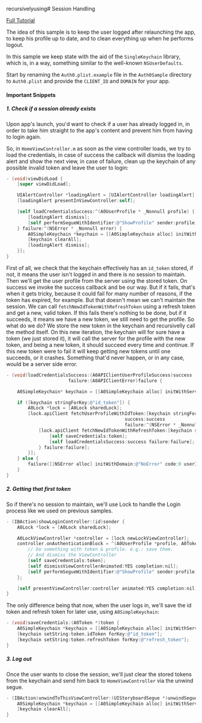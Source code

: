 recursivelyusing# Session Handling

[Full Tutorial](https://auth0.com/docs/quickstart/native/ios-objc/03-session-handling)

The idea of this sample is to keep the user logged after relaunching the app, to keep his profile up to date, and to clean everything up when he performs logout.

In this sample we keep state with the aid of the `SingleKeychain` library, which is, in a way, something similar to the well-known `NSUserDefaults`.

Start by renaming the `Auth0.plist.example` file in the `Auth0Sample` directory to `Auth0.plist` and provide the `CLIENT_ID` and `DOMAIN` for your app.

#### Important Snippets

##### 1. Check if a session already exists

Upon app's launch, you'd want to check if a user has already logged in, in order to take him straight to the app's content and prevent him from having to login again.

So, in `HomeViewController.m` as soon as the view controller loads, we try to load the credentials, in case of success the callback will dismiss the loading alert and show the next view, in case of failure, clean up the keychain of any possible invalid token and leave the user to login:

```objective-c
- (void)viewDidLoad {
    [super viewDidLoad];

    UIAlertController *loadingAlert = [UIAlertController loadingAlert];
    [loadingAlert presentInViewController:self];

    [self loadCredentialsSuccess:^(A0UserProfile * _Nonnull profile) {
        [loadingAlert dismiss];
        [self performSegueWithIdentifier:@"ShowProfile" sender:profile];
    } failure:^(NSError * _Nonnull error) {
        A0SimpleKeychain *keychain = [[A0SimpleKeychain alloc] initWithService:@"Auth0"];
        [keychain clearAll];
        [loadingAlert dismiss];
    }];
}

```

First of all, we check that the keychain effectively has an `id_token` stored, if not, it means the user isn't logged in and there is no session to maintain.
Then we'll get the user profile from the server using the stored token. On success we invoke the success callback and be our way. But if it fails, that's when it gets tricky, because it could fail for many number of reasons, if the token has expired, for example. But that doesn't mean we can't maintain the session. We can call `fetchNewIdTokenWithRefreshToken` using a refresh token and get a new, valid token. If this fails there's nothing to be done, but if it succeeds, it means we have a new token, we still need to get the profile.
So what do we do? We store the new token in the keychain and recursivelly call the method itself.
On this new iteration, the keychain will for sure have a token (we just stored it), it will call the server for the profile with the new token, and being a new token, it should succeed every time and continue. If this new token were to fail it will keep getting new tokens until one succeeds, or it crashes. Something that'd never happen, or in any case, would be a server side error.

```objective-c
- (void)loadCredentialsSuccess:(A0APIClientUserProfileSuccess)success
                       failure:(A0APIClientError)failure {

    A0SimpleKeychain* keychain = [[A0SimpleKeychain alloc] initWithService:@"Auth0"];

    if ([keychain stringForKey:@"id_token"]) {
        A0Lock *lock = [A0Lock sharedLock];
        [lock.apiClient fetchUserProfileWithIdToken:[keychain stringForKey:@"id_token"]
                                            success:success
                                            failure:^(NSError * _Nonnull error) {
            [lock.apiClient fetchNewIdTokenWithRefreshToken:[keychain stringForKey:@"refresh_token"] parameters:nil success:^(A0Token * _Nonnull token) {
                [self saveCredentials:token];
                [self loadCredentialsSuccess:success failure:failure];
            } failure:failure];
        }];
    } else {
        failure([[NSError alloc] initWithDomain:@"NoError" code:0 userInfo:nil]);
    }
}
```

##### 2. Getting that first token

So if there's no session to maintain, we'll use Lock to handle the Login process like we used on previous samples.
```objective-c
- (IBAction)showLoginController:(id)sender {
    A0Lock *lock = [A0Lock sharedLock];

    A0LockViewController *controller = [lock newLockViewController];
    controller.onAuthenticationBlock = ^(A0UserProfile *profile, A0Token *token) {
        // Do something with token & profile. e.g.: save them.
        // And dismiss the ViewController
        [self saveCredentials:token];
        [self dismissViewControllerAnimated:YES completion:nil];
        [self performSegueWithIdentifier:@"ShowProfile" sender:profile];
    };

    [self presentViewController:controller animated:YES completion:nil];
}
```

The only difference being that now, when the user logs in, we'll save the id token and refresh token for later use, using `A0SimpleKeychain`:

```objective-c
- (void)saveCredentials:(A0Token *)token {
    A0SimpleKeychain *keychain = [[A0SimpleKeychain alloc] initWithService:@"Auth0"];
    [keychain setString:token.idToken forKey:@"id_token"];
    [keychain setString:token.refreshToken forKey:@"refresh_token"];
}
```

##### 3. Log out

Once the user wants to close the session, we'll just clear the stored tokens from the keychain and send him back to `HomeViewController` via the unwind segue.

```objective-c
- (IBAction)unwindToThisViewController:(UIStoryboardSegue *)unwindSegue {
    A0SimpleKeychain *keychain = [[A0SimpleKeychain alloc] initWithService:@"Auth0"];
    [keychain clearAll];
}
```
